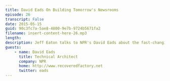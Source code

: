```yaml
---
title: David Eads On Building Tomorrow's Newsrooms
episode: 26
transcript: False
date: 2015-05-15
guid: 90c3fc7a-5ae8-4800-9e7b-9724b5671fa2
filename: insert-content-here-26.mp3
length: 
description: Jeff Eaton talks to NPR's David Eads about the fast-changing world of digital news publishing, how to build tools that serve the needs of today's journalists, and how successful "learn to code" projects don't always look the way developers expect…
guests:
    - name: David Eads
      title: Technical Architect
      company: NPR
      home: http://www.recoveredfactory.net
      twitter: eads
---
```

